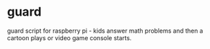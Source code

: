 # guard

guard script for raspberry pi - kids answer math problems and then a cartoon plays or video game console starts. 

